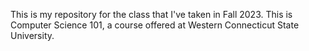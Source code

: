 This is my repository for the class that I've taken in Fall 2023. This is Computer Science 101, a course offered at Western Connecticut State University.
